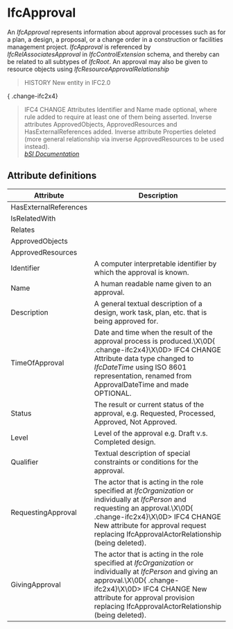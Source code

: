 IfcApproval
===========
An _IfcApproval_ represents information about approval processes such as for a
plan, a design, a proposal, or a change order in a construction or facilities
management project. _IfcApproval_ is referenced by _IfcRelAssociatesApproval_
in _IfcControlExtension_ schema, and thereby can be related to all subtypes of
_IfcRoot_. An approval may also be given to resource objects using
_IfcResourceApprovalRelationship_  
  
> HISTORY  New entity in IFC2.0  
  
{ .change-ifc2x4}  
> IFC4 CHANGE  Attributes Identifier and Name made optional, where rule added
> to require at least one of them being asserted. Inverse attributes
> ApprovedObjects, ApprovedResources and HasExternalReferences added. Inverse
> attribute Properties deleted (more general relationship via inverse
> ApprovedResources to be used instead).  
[ _bSI
Documentation_](https://standards.buildingsmart.org/IFC/DEV/IFC4_2/FINAL/HTML/schema/ifcapprovalresource/lexical/ifcapproval.htm)


Attribute definitions
---------------------
| Attribute             | Description                                                                                                                                                                                                                                                        |
|-----------------------|--------------------------------------------------------------------------------------------------------------------------------------------------------------------------------------------------------------------------------------------------------------------|
| HasExternalReferences |                                                                                                                                                                                                                                                                    |
| IsRelatedWith         |                                                                                                                                                                                                                                                                    |
| Relates               |                                                                                                                                                                                                                                                                    |
| ApprovedObjects       |                                                                                                                                                                                                                                                                    |
| ApprovedResources     |                                                                                                                                                                                                                                                                    |
| Identifier            | A computer interpretable identifier by which the approval is known.                                                                                                                                                                                                |
| Name                  | A human readable name given to an approval.                                                                                                                                                                                                                        |
| Description           | A general textual description of a design, work task, plan, etc. that is being approved for.                                                                                                                                                                       |
| TimeOfApproval        | Date and time when the result of the approval process is produced.\X\0D{ .change-ifc2x4}\X\0D> IFC4 CHANGE  Attribute data type changed to _IfcDateTime_ using ISO 8601 representation, renamed from ApprovalDateTime and made OPTIONAL.                           |
| Status                | The result or current status of the approval, e.g. Requested, Processed, Approved, Not Approved.                                                                                                                                                                   |
| Level                 | Level of the approval e.g. Draft v.s. Completed design.                                                                                                                                                                                                            |
| Qualifier             | Textual description of special constraints or conditions for the approval.                                                                                                                                                                                         |
| RequestingApproval    | The actor that is acting in the role specified at _IfcOrganization_ or individually at _IfcPerson_ and requesting an approval.\X\0D{ .change-ifc2x4}\X\0D> IFC4 CHANGE  New attribute for approval request replacing IfcApprovalActorRelationship (being deleted). |
| GivingApproval        | The actor that is acting in the role specified at _IfcOrganization_ or individually at _IfcPerson_ and giving an approval.\X\0D{ .change-ifc2x4}\X\0D> IFC4 CHANGE  New attribute for approval provision replacing IfcApprovalActorRelationship (being deleted).   |

